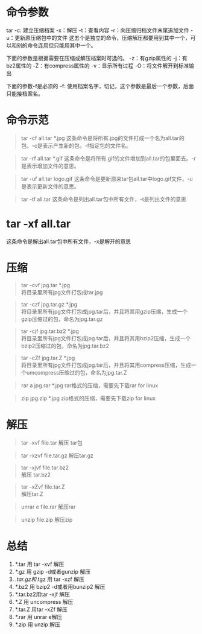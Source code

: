 # 命令参数
tar
-c: 建立压缩档案 
-x：解压 
-t：查看内容 
-r：向压缩归档文件末尾追加文件 
-u：更新原压缩包中的文件 
这五个是独立的命令，压缩解压都要用到其中一个，可以和别的命令连用但只能用其中一个。 

下面的参数是根据需要在压缩或解压档案时可选的。 
-z：有gzip属性的 
-j：有bz2属性的 
-Z：有compress属性的 
-v：显示所有过程 
-O：将文件解开到标准输出 

下面的参数-f是必须的 
-f: 使用档案名字，切记，这个参数是最后一个参数，后面只能接档案名。 

# 命令示范
> tar -cf all.tar *.jpg 
这条命令是将所有.jpg的文件打成一个名为all.tar的包。-c是表示产生新的包，-f指定包的文件名。

> tar -rf all.tar *.gif 
这条命令是将所有.gif的文件增加到all.tar的包里面去。-r是表示增加文件的意思。

> tar -uf all.tar logo.gif 
这条命令是更新原来tar包all.tar中logo.gif文件，-u是表示更新文件的意思。

> tar -tf all.tar 
这条命令是列出all.tar包中所有文件，-t是列出文件的意思

# tar -xf all.tar 
这条命令是解出all.tar包中所有文件，-x是解开的意思

# 压缩
> tar -cvf jpg.tar *.jpg  
将目录里所有jpg文件打包成tar.jpg  

> tar -czf jpg.tar.gz *.jpg   
将目录里所有jpg文件打包成jpg.tar后，并且将其用gzip压缩，生成一个gzip压缩过的包，命名为jpg.tar.gz

> tar -cjf jpg.tar.bz2 *.jpg  
将目录里所有jpg文件打包成jpg.tar后，并且将其用bzip2压缩，生成一个bzip2压缩过的包，命名为jpg.tar.bz2

> tar -cZf jpg.tar.Z *.jpg   
将目录里所有jpg文件打包成jpg.tar后，并且将其用compress压缩，生成一个umcompress压缩过的包，命名为jpg.tar.Z

> rar a jpg.rar *.jpg 
rar格式的压缩，需要先下载rar for linux

> zip jpg.zip *.jpg 
zip格式的压缩，需要先下载zip for linux

# 解压
> tar -xvf file.tar 
解压 tar包

> tar -xzvf file.tar.gz 
解压tar.gz

> tar -xjvf file.tar.bz2   
解压 tar.bz2

> tar -xZvf file.tar.Z   
解压tar.Z

> unrar e file.rar 
解压rar

> unzip file.zip 
解压zip

# 总结
1. *.tar 用 tar -xvf 解压
2. *.gz 用 gzip -d或者gunzip 解压
3. *.tar.gz和*.tgz 用 tar -xzf 解压
4. *.bz2 用 bzip2 -d或者用bunzip2 解压
5. *.tar.bz2用tar -xjf 解压
6. *.Z 用 uncompress 解压
7. *.tar.Z 用tar -xZf 解压
8. *.rar 用 unrar e解压
9. *.zip 用 unzip 解压

